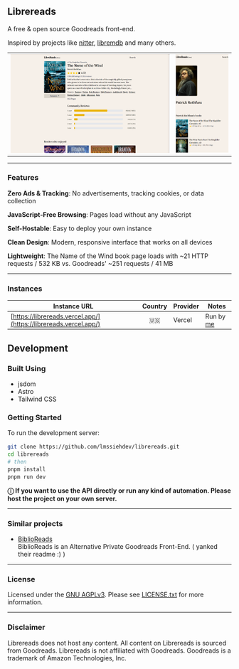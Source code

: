 ## Librereads

A free & open source Goodreads front-end.

Inspired by projects like [nitter](https://github.com/zedeus/nitter), [libremdb](https://github.com/zyachel/libremdb) and many others.

|                                                                                                                                                                           |                                                                                                                                                                        |
| ------------------------------------------------------------------------------------------------------------------------------------------------------------------------- | ---------------------------------------------------------------------------------------------------------------------------------------------------------------------- |
| <img src="https://raw.githubusercontent.com/lmssiehdev/librereads/refs/heads/main/screenshots/librereads_desktop.png" title="screenshot (desktop screen)" width="1200" /> | <img src="https://raw.githubusercontent.com/lmssiehdev/librereads/refs/heads/main/screenshots/librereads_mobile.png" title="screenshot (mobile screen)" width="400" /> |

---

### **Features**

**Zero Ads & Tracking**: No advertisements, tracking cookies, or data collection  

**JavaScript-Free Browsing**: Pages load without any JavaScript

**Self-Hostable**: Easy to deploy your own instance

**Clean Design**: Modern, responsive interface that works on all devices  

**Lightweight**: The Name of the Wind book page loads with ~21 HTTP requests / 532 KB vs. Goodreads' ~251 requests / 41 MB  

---
### **Instances**

| Instance URL                                                     | Country | Provider | Notes                                      |
| ---------------------------------------------------------------- | :-----: | -------- | ------------------------------------------ |
| [https://librereads.vercel.app/](https://librereads.vercel.app/) |  :us:   | Vercel   | Run by [me](https://github.com/lmssiehdev) |


## Development

### Built Using

- jsdom
- Astro
- Tailwind CSS

### Getting Started

To run the development server:

```bash
git clone https://github.com/lmssiehdev/librereads.git
cd librereads
# then
pnpm install
pnpm run dev
```

**ⓘ If you want to use the API directly or run any kind of automation. Please host the project on your own server.**


---

### **Similar projects**

- [BiblioReads](https://github.com/nesaku/BiblioReads/)  
  BiblioReads is an Alternative Private Goodreads Front-End. ( yanked their readme :) )


---

### **License**

Licensed under the [GNU AGPLv3](https://www.gnu.org/licenses/agpl-3.0.en.html). Please see [LICENSE.txt](./LICENSE) for more information.

---

### **Disclaimer**

Librereads does not host any content. All content on Librereads is sourced from Goodreads. Librereads is not affiliated with Goodreads. Goodreads is a trademark of Amazon Technologies, Inc.
